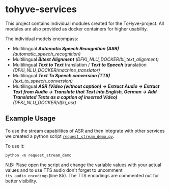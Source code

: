 # tohyve-services

This project contains individual modules created for the ToHyve-project. 
All modules are also provided as docker containers for higher usability. 

The individual models encompass:

* Multilingual ***Automatic Speech Recognition (ASR)*** *(automatic_speech_recognition)*
* Multilingual ***Bitext Alignment*** *(DFKI_NLU_DOCKER/bi_text_alignment)*
* Multilingual ***Text to Text*** translation / ***Text to Speech*** translation *(DFKI_NLU_DOCKER/machine_translator)*
* Multilingual ***Text To Speech conversion (TTS)***  *(text_to_speech_conversion)*
* Multilingual ***ASR (Video (without caption) -> Extract Audio -> Extract Text from Audio -> Translate that Text into English, German -> Add Translated Texts as a caption of inserted Video)*** *(DFKI_NLU_DOCKER/dfki_asr)*

## Example Usage

To use the stream capabilities of ASR and then integrate with other services we created a python script [`request_stream_demo.py`](./request_stream_demo.py).

To use it:
```
python -m request_stream_demo
```
N.B: Plase open the script and change the variable values with your actual values and to use TTS audio don't forget to uncomment `tts_audio_encodings`(line 85). The TTS encodings are commented out for better visibility.